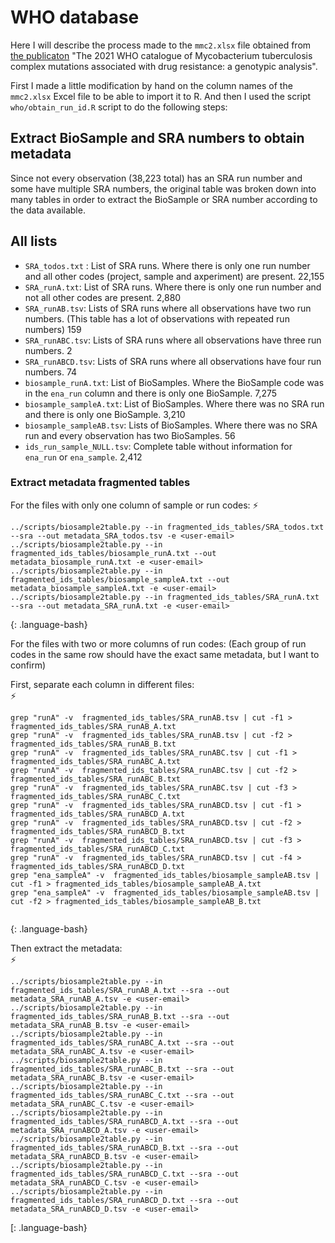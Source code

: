# WHO database

Here I will describe the process made to the `mmc2.xlsx` file obtained from [the publicaton](https://www.thelancet.com/journals/lanmic/article/PIIS2666-5247(21)00301-3/fulltext#supplementaryMaterial)
"The 2021 WHO catalogue of Mycobacterium tuberculosis complex mutations associated with drug resistance: a genotypic analysis".

First I made a little modification by hand on the column names of the `mmc2.xlsx` Excel file to be able to import it to R.
And then I used the script `who/obtain_run_id.R` script to do the following steps:

## Extract BioSample and SRA numbers to obtain metadata

Since not every observation (38,223 total) has an SRA run number and some have multiple SRA numbers, 
the original table was broken down into many tables in order to extract the BioSample or SRA number according to the data available.

## All lists

- `SRA_todos.txt` : List of SRA runs. Where there is only one run number and all other codes (project, sample and axperiment) are present. 22,155 
- `SRA_runA.txt`: List of SRA runs. Where there is only one run number and not all other codes are present. 2,880
- `SRA_runAB.tsv`: Lists of SRA runs where all observations have two run numbers. (This table has a lot of observations with repeated run numbers) 159
- `SRA_runABC.tsv`: Lists of SRA runs where all observations have three run numbers. 2
- `SRA_runABCD.tsv`: Lists of SRA runs where all observations have four run numbers. 74
- `biosample_runA.txt`: List of BioSamples. Where the BioSample code was in the `ena_run` column and there is only one BioSample. 7,275
- `biosample_sampleA.txt`: List of BioSamples. Where there was no SRA run and there is only one BioSample. 3,210
- `biosample_sampleAB.tsv`: Lists of BioSamples. Where there was no SRA run and every observation has two BioSamples. 56
- `ids_run_sample_NULL.tsv`: Complete table without information for `ena_run` or `ena_sample`. 2,412
 
### Extract metadata fragmented tables

For the files with only one column of sample or run codes:
⚡
~~~
../scripts/biosample2table.py --in fragmented_ids_tables/SRA_todos.txt --sra --out metadata_SRA_todos.tsv -e <user-email>
../scripts/biosample2table.py --in fragmented_ids_tables/biosample_runA.txt --out metadata_biosample_runA.txt -e <user-email>
../scripts/biosample2table.py --in fragmented_ids_tables/biosample_sampleA.txt --out metadata_biosample_sampleA.txt -e <user-email>
../scripts/biosample2table.py --in fragmented_ids_tables/SRA_runA.txt --sra --out metadata_SRA_runA.txt -e <user-email>

~~~
{: .language-bash}

For the files with two or more columns of run codes: 
(Each group of run codes in the same row should have the exact same metadata, but I want to confirm)

First, separate each column in different files:  
:zap:
~~~
grep "runA" -v  fragmented_ids_tables/SRA_runAB.tsv | cut -f1 > fragmented_ids_tables/SRA_runAB_A.txt
grep "runA" -v  fragmented_ids_tables/SRA_runAB.tsv | cut -f2 > fragmented_ids_tables/SRA_runAB_B.txt
grep "runA" -v  fragmented_ids_tables/SRA_runABC.tsv | cut -f1 > fragmented_ids_tables/SRA_runABC_A.txt
grep "runA" -v  fragmented_ids_tables/SRA_runABC.tsv | cut -f2 > fragmented_ids_tables/SRA_runABC_B.txt
grep "runA" -v  fragmented_ids_tables/SRA_runABC.tsv | cut -f3 > fragmented_ids_tables/SRA_runABC_C.txt
grep "runA" -v  fragmented_ids_tables/SRA_runABCD.tsv | cut -f1 > fragmented_ids_tables/SRA_runABCD_A.txt
grep "runA" -v  fragmented_ids_tables/SRA_runABCD.tsv | cut -f2 > fragmented_ids_tables/SRA_runABCD_B.txt
grep "runA" -v  fragmented_ids_tables/SRA_runABCD.tsv | cut -f3 > fragmented_ids_tables/SRA_runABCD_C.txt
grep "runA" -v  fragmented_ids_tables/SRA_runABCD.tsv | cut -f4 > fragmented_ids_tables/SRA_runABCD_D.txt
grep "ena_sampleA" -v  fragmented_ids_tables/biosample_sampleAB.tsv | cut -f1 > fragmented_ids_tables/biosample_sampleAB_A.txt
grep "ena_sampleA" -v  fragmented_ids_tables/biosample_sampleAB.tsv | cut -f2 > fragmented_ids_tables/biosample_sampleAB_B.txt


~~~
{: .language-bash}

Then extract the metadata:  
:zap:
~~~
../scripts/biosample2table.py --in fragmented_ids_tables/SRA_runAB_A.txt --sra --out metadata_SRA_runAB_A.tsv -e <user-email>
../scripts/biosample2table.py --in fragmented_ids_tables/SRA_runAB_B.txt --sra --out metadata_SRA_runAB_B.tsv -e <user-email>
../scripts/biosample2table.py --in fragmented_ids_tables/SRA_runABC_A.txt --sra --out metadata_SRA_runABC_A.tsv -e <user-email>
../scripts/biosample2table.py --in fragmented_ids_tables/SRA_runABC_B.txt --sra --out metadata_SRA_runABC_B.tsv -e <user-email>
../scripts/biosample2table.py --in fragmented_ids_tables/SRA_runABC_C.txt --sra --out metadata_SRA_runABC_C.tsv -e <user-email>
../scripts/biosample2table.py --in fragmented_ids_tables/SRA_runABCD_A.txt --sra --out metadata_SRA_runABCD_A.tsv -e <user-email>
../scripts/biosample2table.py --in fragmented_ids_tables/SRA_runABCD_B.txt --sra --out metadata_SRA_runABCD_B.tsv -e <user-email>
../scripts/biosample2table.py --in fragmented_ids_tables/SRA_runABCD_C.txt --sra --out metadata_SRA_runABCD_C.tsv -e <user-email>
../scripts/biosample2table.py --in fragmented_ids_tables/SRA_runABCD_D.txt --sra --out metadata_SRA_runABCD_D.tsv -e <user-email>

~~~
[: .language-bash}



